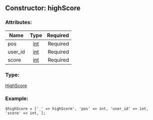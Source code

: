## Constructor: highScore  

### Attributes:

| Name     |    Type       | Required |
|----------|:-------------:|---------:|
|pos|[int](../types/int.md) | Required|
|user\_id|[int](../types/int.md) | Required|
|score|[int](../types/int.md) | Required|
### Type: 

[HighScore](../types/HighScore.md)
### Example:

```
$highScore = ['_' => highScore', 'pos' => int, 'user_id' => int, 'score' => int, ];
```